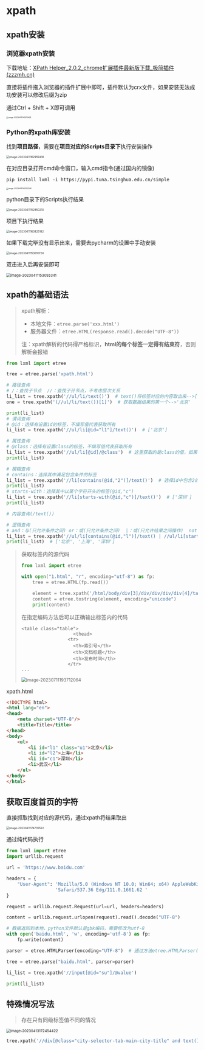 # xpath

## xpath安装

### 浏览器xpath安装

下载地址：[XPath Helper_2.0.2_chrome扩展插件最新版下载_极简插件 (zzzmh.cn)](https://chrome.zzzmh.cn/info/hgimnogjllphhhkhlmebbmlgjoejdpjl)

直接将插件拖入浏览器的插件扩展中即可，插件默认为crx文件，如果安装无法成功安装可以修改后缀为zip

通过Ctrl + Shift + X即可调用

<img src="img/6.xpath/image-20230411140916420.png" alt="image-20230411140916420" style="zoom: 33%;" />

### Python的xpath库安装

找到**项目路径**，需要在**项目对应的Scripts目录下**执行安装操作

<img src="img/6.xpath/image-20230411162959418.png" alt="image-20230411162959418" style="zoom:50%;" />

在对应目录打开cmd命令窗口，输入cmd指令(通过国内的镜像)

```
pip install lxml -i https://pypi.tuna.tsinghua.edu.cn/simple
```

<img src="img/6.xpath/image-20230411142002286.png" alt="image-20230411142002286" style="zoom:33%;" />

python目录下的Scripts执行结果

<img src="img/6.xpath/image-20230411152850210.png" alt="image-20230411152850210" style="zoom: 50%;" />

项目下执行结果

<img src="img/6.xpath/image-20230411163825182.png" alt="image-20230411163825182" style="zoom: 50%;" />

如果下载完毕没有显示出来，需要去pycharm的设置中手动安装

<img src="img/6.xpath/image-20230411153010724.png" alt="image-20230411153010724" style="zoom:50%;" />

双击进入后再安装即可

<img src="img/6.xpath/image-20230411153055341.png" alt="image-20230411153055341" style="zoom:67%;" />

## xpath的基础语法

> xpath解析：
>
> - 本地文件：`etree.parse('xxx.html')`
> - 服务器文件：`etree.HTML(response.read().decode("UTF-8"))`
>
> 注：xpath解析的代码得严格标识，**html的每个标签一定得有结束符**，否则解析会报错

```python
from lxml import etree

tree = etree.parse('xpath.html')

# 路径查询
# /：查找子节点  //：查找子孙节点，不考虑层次关系
li_list = tree.xpath('//ul/li/text()')  # text()将标签对应的内容取出来-->['北京', '上海', '深圳', '武汉', '大连']
one = tree.xpath('(//ul/li/text())[1]')  # 获取数据结果的第一个-->'北京'

print(li_list)
# 谓词查询
# @id：选择有设置id的标签，不填写值代表获取所有
li_list = tree.xpath('//ul/li[@id="l1"]/text()')  # ['北京']

# 属性查询
# @class：选择有设置class的标签，不填写值代表获取所有
li_list = tree.xpath('//ul/li[@id]/@class')  # 这里获取的是class的值，如果需要获取标签的内容可以写成'//ul/li[@id and @class]/text()'-->['u1']
print(li_list)

# 模糊查询
# contains：选择其中满足包含条件的标签
li_list = tree.xpath('//li[contains(@id,"2")]/text()')  # 选择id中包含2的标签-->['上海']
print(li_list)
# starts-with：选择其中以某个字符开头的标签(@id,"c")
li_list = tree.xpath('//li[starts-with(@id,"c")]/text()')  # ['深圳']
print(li_list)

# 内容查询(/text())

# 逻辑查询
# and：与(只允许条件之间) or：或(只允许条件之间)  |：或(只允许结果之间操作)  not()：不包含某个属性或标签，例如：[not(@class="disabled")]代表去除元素中class等于disabled的项
li_list = tree.xpath('//ul/li[contains(@id,"l")]/text() | //ul/li[starts-with(@id,"c")]/text()')
print(li_list)  # ['北京', '上海', '深圳']

```

> 获取标签内的源代码
>
> ```python
> from lxml import etree
> 
> with open("1.html", "r", encoding="utf-8") as fp:
>     tree = etree.HTML(fp.read())
> 
>     element = tree.xpath('/html/body/div[3]/div/div/div/div[4]/table')[0]
>     content = etree.tostring(element, encoding="unicode")
>     print(content)
> 
> ```
>
> 在指定编码方法后可以正确输出标签内的代码
>
> ```
> <table class="table">
>                    <thead>
>                  <tr>
>                    <th>索引号</th>
>                    <th>文档标题</th>
>                    <th>发布时间</th>
>                  </tr>
> ...
> ```
>
> <img src="img/6.xpath/image-20230711193712064.png" alt="image-20230711193712064" style="zoom:80%;" />

xpath.html

```html
<!DOCTYPE html>
<html lang="en">
<head>
    <meta charset="UTF-8"/>
    <title>Title</title>
</head>
<body>
    <ul>
        <li id="l1" class="u1">北京</li>
        <li id="l2">上海</li>
        <li id="c1">深圳</li>
        <li>武汉</li>
    </ul>
</body>
</html>
```

## 获取百度首页的字符

直接抓取找到对应的源代码，通过xpath将结果取出

<img src="img/6.xpath/image-20230411174735522.png" alt="image-20230411174735522" style="zoom:50%;" />

通过纯代码执行

```python
from lxml import etree
import urllib.request

url = 'https://www.baidu.com'

headers = {
    "User-Agent": 'Mozilla/5.0 (Windows NT 10.0; Win64; x64) AppleWebKit/537.36 (KHTML, like Gecko) Chrome/111.0.0.0 '
                  'Safari/537.36 Edg/111.0.1661.62 '
}

request = urllib.request.Request(url=url, headers=headers)

content = urllib.request.urlopen(request).read().decode("UTF-8")

# 数据返回到本地，python文件默认是gbk编码，需要修改为utf-8
with open('baidu.html', 'w', encoding='utf-8') as fp:
    fp.write(content)

parser = etree.HTMLParser(encoding="UTF-8")  # 通过方法etree.HTMLParser()修复html文件缺失的信息，方法体中可以指定编码方式

tree = etree.parse("baidu.html", parser=parser)

li_list = tree.xpath('//input[@id="su"]/@value')

print(li_list)

```

## 特殊情况写法

> 存在只有同级标签值不同的情况

<img src="img/6.xpath/image-20230413172454422.png" alt="image-20230413172454422" style="zoom: 67%;" />

```python
tree.xpath('//div[@class="city-selector-tab-main-city-title" and text()="' + economize_name[i] + '"]/../div[@class="city-selector-tab-main-city-list"]/a/text()')
```

